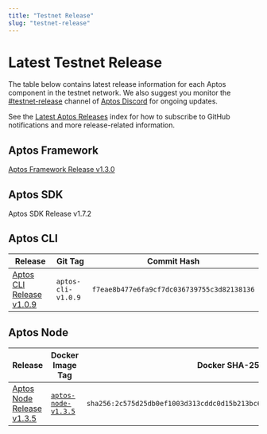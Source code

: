 ```yaml
---
title: "Testnet Release"
slug: "testnet-release"
---
```


# Latest Testnet Release

The table below contains latest release information for each Aptos component in the testnet network. We also suggest you monitor the [#testnet-release](https://discord.com/channels/945856774056083548/1025614160555413545) channel of [Aptos Discord](https://discord.gg/aptoslabs) for ongoing updates.

See the [Latest Aptos Releases](./index.md) index for how to subscribe to GitHub notifications and more release-related information.

## Aptos Framework

[Aptos Framework Release v1.3.0](https://github.com/aptos-labs/aptos-core/releases/tag/aptos-framework-v1.3.0)

## Aptos SDK

Aptos SDK Release v1.7.2

## Aptos CLI

|Release | Git Tag | Commit Hash|
|---|---|---|
|[Aptos CLI Release v1.0.9](https://github.com/aptos-labs/aptos-core/releases/tag/aptos-cli-v1.0.9)| `aptos-cli-v1.0.9` | `f7eae8b477e6fa9cf7dc036739755c3d82138136` |

## Aptos Node

|Release | Docker Image Tag | Docker SHA-256 | Branch | Commit Hash|
|---|---|---|---|---|
|[Aptos Node Release v1.3.5](https://github.com/aptos-labs/aptos-core/releases/tag/aptos-node-v1.3.5)| [`aptos-node-v1.3.5`](https://hub.docker.com/layers/aptoslabs/validator/aptos-node-v1.3.5/images/sha256-2c575d25db0ef1003d313cddc0d15b213bc694c490b5911f35b72c7a135692d5?context=explore) | `sha256:2c575d25db0ef1003d313cddc0d15b213bc694c490b5911f35b72c7a135692d5` | [aptos-node-v1.3.5](https://github.com/aptos-labs/aptos-core/tree/aptos-node-v1.3.5)| `e80219926372ccd1c69654d7b6bb4ba21a0c9862` |